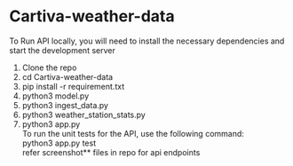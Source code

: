 # Cartiva-weather-data
To Run API locally, you will need to install the necessary dependencies and start the development server
1. Clone the repo 
2. cd Cartiva-weather-data
3. pip install -r requirement.txt
4. python3 model.py
5. python3 ingest_data.py
6. python3 weather_station_stats.py
7. python3 app.py  
To run the unit tests for the API, use the following command:  
python3 app.py test  
refer screenshot** files in repo for api endpoints  
